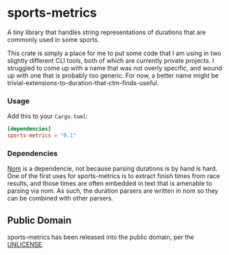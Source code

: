 # sports-metrics

A tiny library that handles string representations of durations that are
commonly used in some sports.

This crate is simply a place for me to put some code that I am using in two
slightly different CLI tools, both of which are currently private projects.
I struggled to come up with a name that was not overly specific, and wound
up with one that is probably too generic.  For now, a better name might be
trivial-extensions-to-duration-that-ctm-finds-useful.

### Usage

Add this to your `Cargo.toml`:

```toml
[dependencies]
sports-metrics = "0.1"
```

### Dependencies

[Nom](https://github.com/Geal/nom) is a dependencie, not because parsing
durations is by hand is hard.  One of the first uses for sports-metrics is to
extract finish times from race results, and those times are often embedded
in text that is amenable to parsing via nom.  As such, the duration parsers
are written in nom so they can be combined with other parsers.

## Public Domain

sports-metrics has been released into the public domain, per the [UNLICENSE](UNLICENSE).
